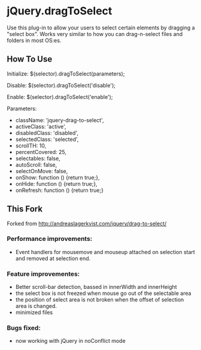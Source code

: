 # jQuery.dragToSelect
Use this plug-in to allow your users to select certain elements by dragging a "select box". Works very similar to how you can drag-n-select files and folders in most OS:es.

How To Use
----------

Initialize:
$(selector).dragToSelect(parameters);

Disable:
$(selector).dragToSelect('disable');

Enable:
$(selector).dragToSelect('enable');


Parameters:

* className: 'jquery-drag-to-select',
* activeClass: 'active',
* disabledClass: 'disabled',
* selectedClass: 'selected',
* scrollTH: 10,
* percentCovered: 25,
* selectables: false,
* autoScroll: false,
* selectOnMove: false,
* onShow: function () {return true;},
* onHide: function () {return true;},
* onRefresh: function () {return true;}


This Fork
---------
Forked from <http://andreaslagerkvist.com/jquery/drag-to-select/>

### Performance improvements:

* Event handlers for mousemove and mouseup attached on selection start and removed at selection end.


### Feature improvementes:

* Better scroll-bar detection, bassed in innerWidth and innerHeight
* the select box is not freezed when mouse go out of the selectable area
* the position of select area is not broken when the offset of selection area is changed.
* minimized files


### Bugs fixed:

* now working with jQuery in noConflict mode



